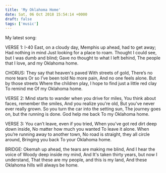 ```yaml
---
title: 'My Oklahoma Home'
date: Sat, 06 Oct 2018 15:54:14 +0000
draft: false
tags: ['music']
---
```


My latest song: 

VERSE 1: I-40 East, on a cloudy day, Memphis up ahead, had to get away; Had nothing in mind Just looking for a place to roam. Thought I could see, but I was dumb and blind; Gave no thought to what I left behind, The people that I love, and my Oklahoma home. 

CHORUS: They say that heaven's paved With streets of gold, There’s no more tears Or so I’ve been told No more pain, And no one feels alone. But by those streets Where the children play, I hope to find just a little red clay To remind me Of my Oklahoma home. 

VERSE 2: Mind starts to wander when you drive for miles, You think about faces, remember the smiles, And you realize you're old, But you've never ever really grown. So you turn the car into the setting sun, The journey goes on, but the running is done. God help me back To my Oklahoma home. 

VERSE 3: You can’t leave, even if you tried, When you’ve got red dirt deep down inside, No matter how much you wanted To leave it alone. When you’re running away to another town, No road is straight, they all circle around, Bringing you back To your Oklahoma home. 

BRIDGE: Okemah up ahead, the tears are making me blind, And I hear the voice of Woody deep inside my mind, And It's taken thirty years, but now I understand, That these are my people, and this is my land, And these Oklahoma hills will always be home.

